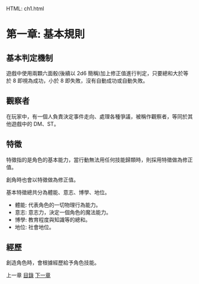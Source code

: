 HTML: ch1.html


# 第一章: 基本規則


## 基本判定機制

遊戲中使用兩顆六面骰(後續以 2d6 簡稱)加上修正值進行判定，只要總和大於等於 8 即視為成功，小於 8 即失敗，沒有自動成功或自動失敗。

## 觀察者

在玩家中，有一個人負責決定事件走向、處理各種爭議，被稱作觀察者，等同於其他遊戲中的 DM、ST。

## 特徵

特徵指的是角色的基本能力，當行動無法用任何技能歸類時，則採用特徵做為修正值。

創角時也會以特徵做為修正值。

基本特徵總共分為體能、意志、博學、地位。

- 體能: 代表角色的一切物理行為能力。
- 意志: 意志力，決定一個角色的魔法能力。
- 博學: 教育程度與知識等的總和。
- 地位: 社會地位。

## 經歷

創造角色時，會根據經歷給予角色技能。


上一章
[目錄](index.md)
[下一章](ch2.md)
